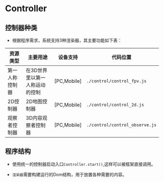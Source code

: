 # Controller

## 控制器种类

* 根据程序需求，系统支持3种渲染器，其主要功能如下表：

|  资源类型   | 主要用途  | 设备支持  | 代码位置  |
|  ----  | ----  | ----  | ----  |
|  第一人称控制器  |  在3D世界里以第一人称运动的控制 |  [PC,Mobile] | `./control/control_fpv.js`  |
|  2D控制器 | 2D地图控制器  | [PC,Mobile] | `./control/control_2d.js`  |
|  观察者控制器  | 3D内容观察者控制器  | [PC,Mobile] |  `./control/control_observe.js`  |

## 程序结构

* 使用统一的控制器启动入口`Controller.start()`,这样可以被框架直接调用。

* `渲染器`需要构建运行的Dom结构，用于放置各种需要的内容。